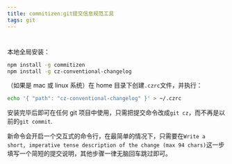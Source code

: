 ```yaml
---
title: commitizen:git提交信息规范工具
tags: git
---
```


#

<!-- more -->

本地全局安装：

```sh
npm install -g commitizen
npm install -g cz-conventional-changelog
```

（如果是 mac 或 linux 系统）在 home 目录下创建`.czrc`文件，并执行：

```sh
echo '{ "path": "cz-conventional-changelog" }' > ~/.czrc
```

安装完毕后即可在任何 git 项目中使用，只需把提交命令改成`git cz`，而不再是以前的`git commit`.

新命令会开启一个交互式的命令行，在最简单的情况下，只需要在`Write a short, imperative tense description of the change (max 94 chars)`这一步填写一个简短的提交说明，其他步骤一律无脑回车跳过即可。
